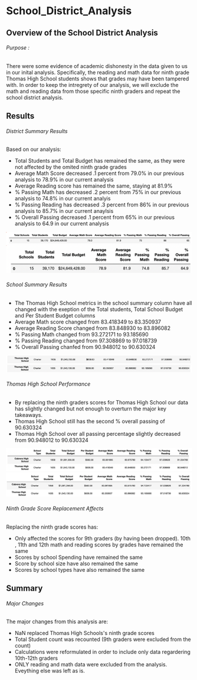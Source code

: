 # School_District_Analysis

## Overview of the School District Analysis 
###### Purpose :
There were some evidence of academic dishonesty in the data given to us in our inital analysis. Specifically, the reading and math data for ninth grade Thomas High School students shows that grades may have been tampered with. In order to keep the intregrety of our analysis, we will exclude the math and reading data from those specific ninth graders and repeat the school district analysis. 


## Results 
###### District Summary Results 
Based on our analysis:
- Total Students and Total Budget has remained the same, as they were not affected by the omited ninth grade grades
- Average Math Score decreased .1 percent from 79.0% in our previous analysis to 78.9% in our current analysis 
- Average Reading score has remained the same, staying at 81.9%
- % Passing Math has decreased .2 percent from 75% in our previous analysis to 74.8% in our current analyis 
- % Passing Reading has decreased .3 percent from 86% in our previous analysis to 85.7% in our current anaylsis
- % Overall Passing decreased .1 percent from 65% in our previous analysis to 64.9 in our current analysis

![old_district_summary.png](https://github.com/Cmarescot/School_District_Analysis/blob/main/Resources/old_district_summary.png)
![new_district_summary.png](https://github.com/Cmarescot/School_District_Analysis/blob/main/Resources/new_district_summary.png)

###### School Summary Results
- The Thomas High School metrics in the school summary column have all changed with the exeption of the Total students, Total School Budget and Per Student Budget columns
- Average Math score changed from 83.418349 to 83.350937 
- Average Reading Score changed from 83.848930 to 83.896082
- % Passing Math changed from 93.272171 to 93.185690  
- % Passing Reading changed from 97.308869 to 97.018739  
- % Overall Passing chanfed from 90.948012 to 90.630324 

![old_new_chool_summary.png](https://github.com/Cmarescot/School_District_Analysis/blob/main/Resources/old_new_school_summary.png)
![new_new_school_Summary.png](https://github.com/Cmarescot/School_District_Analysis/blob/main/Resources/new_new_school_summary.png)

###### Thomas High School Performance 
- By replacing the ninth graders scores for Thomas High School our data has slightly changed but not enough to overturn the major key takeaways.
- Thomas High School still has the second % overall passing of 90.630324 
- Thomas High School over all passing percentage slightly decreased from 90.948012 to 90.630324

![old_thomas_performance.png](https://github.com/Cmarescot/School_District_Analysis/blob/main/Resources/old_thomas_performance.png)
![new_thomas_performance.png](https://github.com/Cmarescot/School_District_Analysis/blob/main/Resources/new_thomas_performance.png)

###### Ninth Grade Score Replacement Affects
Replacing the ninth grade scores has:
  - Only affected the scores for 9th graders (by having been dropped). 10th , 11th and 12th math and reading scores by grades have remained the same 
  - Scores by school Spending have remained the same 
  - Score by school size have also remained the same 
  - Scores by school types have also remained the same 

## Summary 
###### Major Changes 
The major changes from this analysis are:
- NaN replaced Thomas High Schools's ninth grade scores
- Total Student count was recounted (9th graders were excluded from the count)
- Calculations were reformulated in order to include only data regardering 10th-12th graders
- ONLY reading and math data were excluded from the analysis. Eveything else was left as is. 
